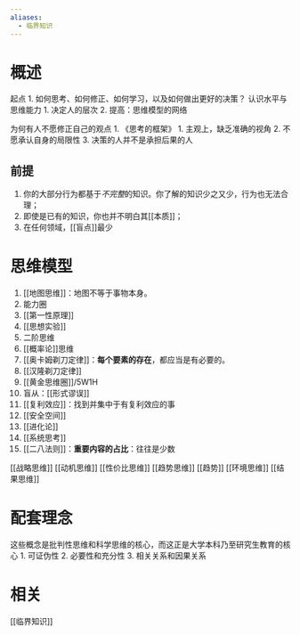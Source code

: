 ```yaml
---
aliases:
  - 临界知识
---
```

# 概述

起点
	1. 如何思考、如何修正、如何学习，以及如何做出更好的决策？
认识水平与思维能力
	1. 决定人的层次
	2. 提高：思维模型的网络

为何有人不愿修正自己的观点
	1. 《思考的框架》
		1. 主观上，缺乏准确的视角
		2. 不愿承认自身的局限性
		3. 决策的人并不是承担后果的人
## 前提
1. 你的大部分行为都基于*不完整*的知识。你了解的知识少之又少，行为也无法合理；
2. 即使是已有的知识，你也并不明白其[[本质]]；
3. 在任何领域，[[盲点]]最少
# 思维模型
1. [[地图思维]]：地图不等于事物本身。
2. 能力圈
3. [[第一性原理]] 
4. [[思想实验]] 
5. 二阶思维
6. [[概率论]]思维
7. [[奥卡姆剃刀定律]]：**每个要素的存在**，都应当是有必要的。
8. [[汉隆剃刀定律]] 
9. [[黄金思维圈]]/5W1H
10. 盲从：[[形式谬误]] 
11. [[复利效应]]：找到并集中于有复利效应的事
12. [[安全空间]] 
13. [[进化论]] 
14. [[系统思考]] 
15. [[二八法则]]：**重要内容的占比**：往往是少数

[[战略思维]] 
[[动机思维]] 
[[性价比思维]] 
[[趋势思维]] [[趋势]] 
[[环境思维]] 
[[结果思维]] 
# 配套理念
这些概念是批判性思维和科学思维的核心，而这正是大学本科乃至研究生教育的核心
	1. 可证伪性
	2. 必要性和充分性
	3. 相关关系和因果关系

# 相关
[[临界知识]] 